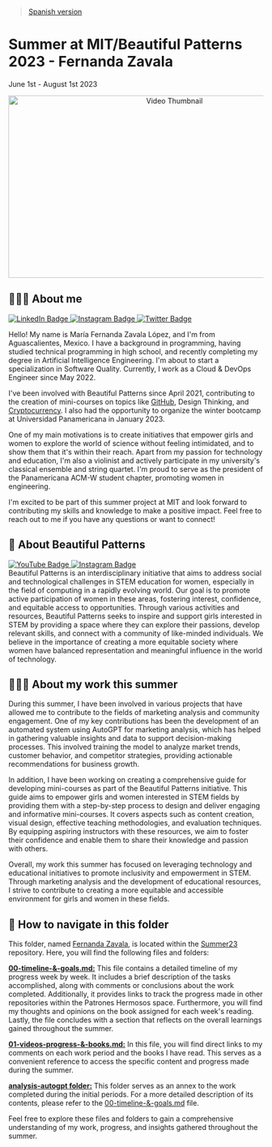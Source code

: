 > [Spanish version](https://github.com/patroneshermosos-oficial/Summer23/blob/main/README-spanish.md)

# Summer at MIT/Beautiful Patterns 2023 - Fernanda Zavala

June 1st - August 1st 2023


<p align="center">
  <a href="https://www.youtube.com/watch?v=GEXqfBczlXo">
    <img src="https://img.youtube.com/vi/GEXqfBczlXo/maxresdefault.jpg" alt="Video Thumbnail" width="640" height="360">
  </a>
</p>



## 🙋🏻‍♀️ About me
<div id="badges">
  <a href="https://www.linkedin.com/in/mar%C3%ADa-fernanda-zavala-l%C3%B3pez-46b144207/">
    <img src="https://img.shields.io/badge/LinkedIn-blue?style=for-the-badge&logo=linkedin&logoColor=white" alt="LinkedIn Badge"/>
  </a>
  <a href="https://www.instagram.com/ferzavalal/">
    <img src="https://img.shields.io/badge/Instagram-purple?style=for-the-badge&logo=instagram&logoColor=white" alt="Instagram Badge"/>
  </a>
  <a href="https://twitter.com/ferszavala">
    <img src="https://img.shields.io/badge/Twitter-blue?style=for-the-badge&logo=twitter&logoColor=white" alt="Twitter Badge"/>
  </a>
</div>

Hello! My name is María Fernanda Zavala López, and I'm from Aguascalientes, Mexico. I have a background in programming, having studied technical programming in high school, and recently completing my degree in Artificial Intelligence Engineering. I'm about to start a specialization in Software Quality. Currently, I work as a Cloud & DevOps Engineer since May 2022.

I've been involved with Beautiful Patterns since April 2021, contributing to the creation of mini-courses on topics like [GitHub](https://www.youtube.com/watch?v=7d2jCvSbcrw&list=PL6N0tARLu9L59dBdg8Q96-P1WuaSu-no4&pp=iAQB), Design Thinking, and [Cryptocurrency](https://www.youtube.com/watch?v=NuAJRTq7KDU&list=PL6N0tARLu9L48Vb5QCsZSQNYCj4pxnGos&pp=iAQB). I also had the opportunity to organize the winter bootcamp at Universidad Panamericana in January 2023.

One of my main motivations is to create initiatives that empower girls and women to explore the world of science without feeling intimidated, and to show them that it's within their reach. Apart from my passion for technology and education, I'm also a violinist and actively participate in my university's classical ensemble and string quartet. I'm proud to serve as the president of the Panamericana ACM-W student chapter, promoting women in engineering.

I'm excited to be part of this summer project at MIT and look forward to contributing my skills and knowledge to make a positive impact. Feel free to reach out to me if you have any questions or want to connect!


## 🔎 About Beautiful Patterns
<div id="badges">
  <a href="https://www.youtube.com/@patroneshermosos.oficial">
    <img src="https://img.shields.io/badge/YouTube-red?style=for-the-badge&logo=YouTube&logoColor=white" alt="YouTube Badge"/>
  </a>
  <a href="https://instagram.com/patroneshermosos.oficial?igshid=MmIzYWVlNDQ5Yg==">
    <img src="https://img.shields.io/badge/Instagram-purple?style=for-the-badge&logo=Instagram&logoColor=white" alt="Instagram Badge"/>
  </a>
</div>
Beautiful Patterns is an interdisciplinary initiative that aims to address social and technological challenges in STEM education for women, especially in the field of computing in a rapidly evolving world. Our goal is to promote active participation of women in these areas, fostering interest, confidence, and equitable access to opportunities. Through various activities and resources, Beautiful Patterns seeks to inspire and support girls interested in STEM by providing a space where they can explore their passions, develop relevant skills, and connect with a community of like-minded individuals. We believe in the importance of creating a more equitable society where women have balanced representation and meaningful influence in the world of technology.

## 👩🏻‍💻 About my work this summer

During this summer, I have been involved in various projects that have allowed me to contribute to the fields of marketing analysis and community engagement. One of my key contributions has been the development of an automated system using AutoGPT for marketing analysis, which has helped in gathering valuable insights and data to support decision-making processes. This involved training the model to analyze market trends, customer behavior, and competitor strategies, providing actionable recommendations for business growth.

In addition, I have been working on creating a comprehensive guide for developing mini-courses as part of the Beautiful Patterns initiative. This guide aims to empower girls and women interested in STEM fields by providing them with a step-by-step process to design and deliver engaging and informative mini-courses. It covers aspects such as content creation, visual design, effective teaching methodologies, and evaluation techniques. By equipping aspiring instructors with these resources, we aim to foster their confidence and enable them to share their knowledge and passion with others.

Overall, my work this summer has focused on leveraging technology and educational initiatives to promote inclusivity and empowerment in STEM. Through marketing analysis and the development of educational resources, I strive to contribute to creating a more equitable and accessible environment for girls and women in these fields.

## 🧭 How to navigate in this folder

This folder, named [Fernanda Zavala](https://github.com/patroneshermosos-oficial/Summer23/tree/main/FernandaZavala), is located within the [Summer23](https://github.com/patroneshermosos-oficial/Summer23/tree/main) repository. Here, you will find the following files and folders:

**[00-timeline-&-goals.md:](https://github.com/patroneshermosos-oficial/Summer23/blob/main/FernandaZavala/00-timeline-%26-goals.md)** This file contains a detailed timeline of my progress week by week. It includes a brief description of the tasks accomplished, along with comments or conclusions about the work completed. Additionally, it provides links to track the progress made in other repositories within the Patrones Hermosos space. Furthermore, you will find my thoughts and opinions on the book assigned for each week's reading. Lastly, the file concludes with a section that reflects on the overall learnings gained throughout the summer.

**[01-videos-progress-&-books.md:](https://github.com/patroneshermosos-oficial/Summer23/blob/main/FernandaZavala/01-videos-progress-%26-books.md)** In this file, you will find direct links to my comments on each work period and the books I have read. This serves as a convenient reference to access the specific content and progress made during the summer.

**[analysis-autogpt folder:](https://github.com/patroneshermosos-oficial/Summer23/tree/main/FernandaZavala/analysis-autogpt)** This folder serves as an annex to the work completed during the initial periods. For a more detailed description of its contents, please refer to the [00-timeline-&-goals.md](https://github.com/patroneshermosos-oficial/Summer23/blob/main/FernandaZavala/00-timeline-%26-goals.md) file.

Feel free to explore these files and folders to gain a comprehensive understanding of my work, progress, and insights gathered throughout the summer.
